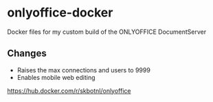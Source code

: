 # onlyoffice-docker
Docker files for my custom build of the ONLYOFFICE DocumentServer
## Changes
- Raises the max connections and users to 9999
- Enables mobile web editing

https://hub.docker.com/r/skbotnl/onlyoffice
